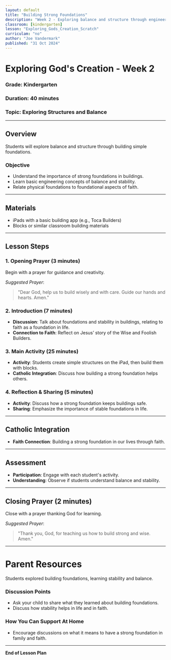 ```yaml
---
layout: default
title: "Building Strong Foundations"
description: "Week 2 - Exploring balance and structure through engineering foundations with ethical and faith-based reflections."
classroom: [kindergarten]
lesson: "Exploring_Gods_Creation_Scratch"
curriculam: "no"
author: "Joe Vandermark"
published: "31 Oct 2024"
---
```


# Exploring God's Creation - Week 2

### **Grade**: Kindergarten  
### **Duration**: 40 minutes  
### **Topic**: Exploring Structures and Balance

---

## **Overview**
Students will explore balance and structure through building simple foundations.

### **Objective**
- Understand the importance of strong foundations in buildings.
- Learn basic engineering concepts of balance and stability.
- Relate physical foundations to foundational aspects of faith.

---

## **Materials**
- iPads with a basic building app (e.g., Toca Builders)
- Blocks or similar classroom building materials

---

## **Lesson Steps**

### **1. Opening Prayer (3 minutes)**
Begin with a prayer for guidance and creativity.

_Suggested Prayer_:  
> "Dear God, help us to build wisely and with care. Guide our hands and hearts. Amen."

### **2. Introduction (7 minutes)**
- **Discussion**: Talk about foundations and stability in buildings, relating to faith as a foundation in life.
- **Connection to Faith**: Reflect on Jesus’ story of the Wise and Foolish Builders.

### **3. Main Activity (25 minutes)**
- **Activity**: Students create simple structures on the iPad, then build them with blocks.
- **Catholic Integration**: Discuss how building a strong foundation helps others.

### **4. Reflection & Sharing (5 minutes)**
- **Activity**: Discuss how a strong foundation keeps buildings safe.
- **Sharing**: Emphasize the importance of stable foundations in life.

---

## **Catholic Integration**
- **Faith Connection**: Building a strong foundation in our lives through faith.

---

## **Assessment**
- **Participation**: Engage with each student's activity.
- **Understanding**: Observe if students understand balance and stability.

---

## **Closing Prayer (2 minutes)**
Close with a prayer thanking God for learning.

_Suggested Prayer_:  
> "Thank you, God, for teaching us how to build strong and wise. Amen."

---

# Parent Resources


Students explored building foundations, learning stability and balance.

### **Discussion Points**
- Ask your child to share what they learned about building foundations.
- Discuss how stability helps in life and in faith.

### **How You Can Support At Home**
- Encourage discussions on what it means to have a strong foundation in family and faith.

---

**End of Lesson Plan**
